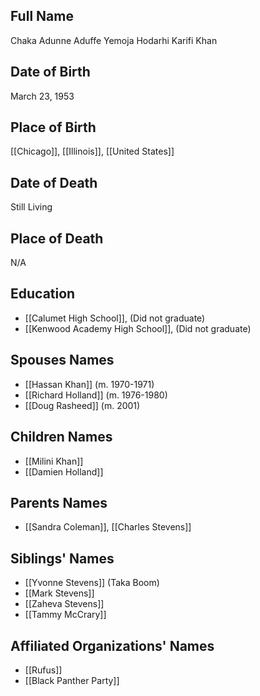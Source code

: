 ## Full Name

Chaka Adunne Aduffe Yemoja Hodarhi Karifi Khan

## Date of Birth

March 23, 1953

## Place of Birth

[[Chicago]], [[Illinois]], [[United States]]

## Date of Death

Still Living

## Place of Death

N/A
## Education

- [[Calumet High School]], (Did not graduate)
- [[Kenwood Academy High School]], (Did not graduate)

## Spouses Names

- [[Hassan Khan]] (m. 1970-1971)
- [[Richard Holland]] (m. 1976-1980)
- [[Doug Rasheed]] (m. 2001)

## Children Names

- [[Milini Khan]]
- [[Damien Holland]]

## Parents Names

- [[Sandra Coleman]], [[Charles Stevens]]

## Siblings' Names

- [[Yvonne Stevens]] (Taka Boom)
- [[Mark Stevens]]
- [[Zaheva Stevens]]
- [[Tammy McCrary]]

## Affiliated Organizations' Names

- [[Rufus]]
- [[Black Panther Party]]